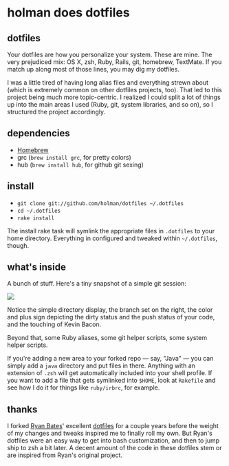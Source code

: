 # holman does dotfiles

## dotfiles

Your dotfiles are how you personalize your system. These are mine. The very prejudiced mix: OS X, zsh, Ruby, Rails, git, homebrew, TextMate. If you match up along most of those lines, you may dig my dotfiles.

I was a little tired of having long alias files and everything strewn about (which is extremely common on other dotfiles projects, too). That led to this project being much more topic-centric. I realized I could split a lot of things up into the main areas I used (Ruby, git, system libraries, and so on), so I structured the project accordingly.

## dependencies

- [Homebrew](http://github.com/mxcl/homebrew)
- grc (`brew install grc`, for pretty colors)
- hub (`brew install hub`, for github git sexing)

## install

- `git clone git://github.com/holman/dotfiles ~/.dotfiles`
- `cd ~/.dotfiles`
- `rake install`

The install rake task will symlink the appropriate files in `.dotfiles` to your home directory. Everything in configured and tweaked within `~/.dotfiles`, though.

## what's inside

A bunch of stuff. Here's a tiny snapshot of a simple git session:

<img src="http://cl.ly/WNz/content" />

Notice the simple directory display, the branch set on the right, the color and plus sign depicting the dirty status and the push status of your code, and the touching of Kevin Bacon.

Beyond that, some Ruby aliases, some git helper scripts, some system helper scripts.

If you're adding a new area to your forked repo — say, "Java" — you can simply add a `java` directory and put files in there. Anything with an extension of `.zsh` will get automatically included into your shell profile. If you want to add a file that gets symlinked into `$HOME`, look at `Rakefile` and see how I do it for things like `ruby/irbrc`, for example.

## thanks

I forked [Ryan Bates](http://github.com/ryanb)' excellent [dotfiles](http://github.com/ryanb/dotfiles) for a couple years before the weight of my changes and tweaks inspired me to finally roll my own. But Ryan's dotfiles were an easy way to get into bash customization, and then to jump ship to zsh a bit later. A decent amount of the code in these dotfiles stem or are inspired from Ryan's original project.